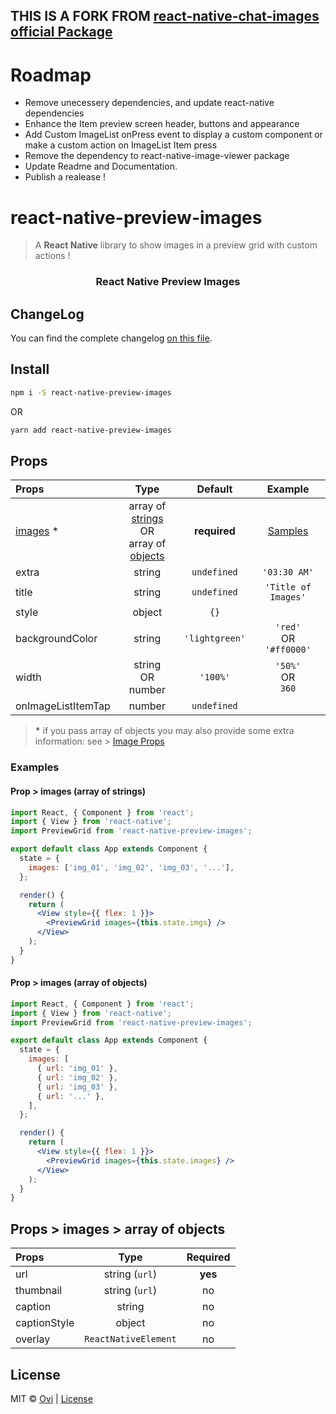 ## THIS IS A FORK FROM <a href="https://github.com/Ovi/react-native-chat-images" target="_blank">react-native-chat-images official Package</a>

# Roadmap

- Remove unecessery dependencies, and update react-native dependencies
- Enhance the Item preview screen header, buttons and appearance
- Add Custom ImageList onPress event to display a custom component or make a custom action on ImageList Item press
- Remove the dependency to react-native-image-viewer package
- Update Readme and Documentation.
- Publish a realease !

# react-native-preview-images

> A **React Native** library to show images in a preview grid with custom actions !

</p>

<h3 align="center">
  React Native Preview Images
</h3>


## ChangeLog

You can find the complete changelog [on this file](/ChangeLog.md).

## Install

```bash
npm i -S react-native-preview-images
```

OR

```bash
yarn add react-native-preview-images
```

## Props

| Props                                         |                                                          Type                                                          |    Default     |               Example                |
| :-------------------------------------------- | :--------------------------------------------------------------------------------------------------------------------: | :------------: | :----------------------------------: |
| [images](#props--images--array-of-objects) \* | array of [strings](#prop--images-array-of-strings) <br /> OR <br /> array of [objects](#prop--images-array-of-objects) |  **required**  |         [Samples](#samples)          |
| extra                                         |                                                         string                                                         |  `undefined`   |             `'03:30 AM'`             |
| title                                         |                                                         string                                                         |  `undefined`   |         `'Title of Images'`          |
| style                                         |                                                         object                                                         |      `{}`      |                                      |
| backgroundColor                               |                                                         string                                                         | `'lightgreen'` | `'red'` <br /> OR <br /> `'#ff0000'` |
| width                                         |                                             string <br /> OR <br /> number                                             |    `'100%'`    |    `'50%'` <br /> OR <br /> `360`    |
| onImageListItemTap | number | `undefined` 
> **\*** if you pass array of objects you may also provide some extra information: see > [Image Props](#props--images--array-of-objects)

### Examples

#### Prop > images (array of strings)

```jsx
import React, { Component } from 'react';
import { View } from 'react-native';
import PreviewGrid from 'react-native-preview-images';

export default class App extends Component {
  state = {
    images: ['img_01', 'img_02', 'img_03', '...'],
  };

  render() {
    return (
      <View style={{ flex: 1 }}>
        <PreviewGrid images={this.state.imgs} />
      </View>
    );
  }
}
```

#### Prop > images (array of objects)

```jsx
import React, { Component } from 'react';
import { View } from 'react-native';
import PreviewGrid from 'react-native-preview-images';

export default class App extends Component {
  state = {
    images: [
      { url: 'img_01' },
      { url: 'img_02' },
      { url: 'img_03' },
      { url: '...' },
    ],
  };

  render() {
    return (
      <View style={{ flex: 1 }}>
        <PreviewGrid images={this.state.images} />
      </View>
    );
  }
}
```

## Props > images > array of objects

| Props        |         Type         | Required |
| :----------- | :------------------: | :------: |
| url          |    string (`url`)    | **yes**  |
| thumbnail    |    string (`url`)    |    no    |
| caption      |        string        |    no    |
| captionStyle |        object        |    no    |
| overlay      | `ReactNativeElement` |    no    |

## License

MIT © [Ovi](https://github.com/Ovi) | [License](/LICENSE)
